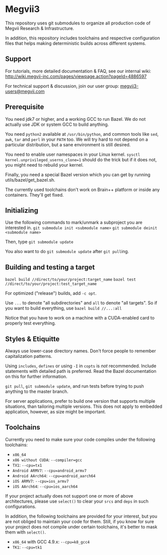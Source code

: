 Megvii3
=======
This repository uses git submodules to organize all production code of Megvii Research & Infrastructure.

In addition, this repository includes toolchains and respective configuration files that helps making deterministic builds across different systems.

Support
-------
For tutorials, more detailed documentation & FAQ, see our internal wiki:
http://wiki.megvii-inc.com/pages/viewpage.action?pageId=4886597

For technical support & discussion, join our user group:
megvii3-users@megvii.com

Prerequisite
------------
You need jdk7 or higher, and a working GCC to run Bazel. We do not actually use JDK or system GCC to build anything.

You need `python2` available at `/usr/bin/python`, and common tools like `sed`, `awk`, `tar` and `perl` in your `PATH` too. We will try hard to not depend on a particular distribution, but a sane environment is still desired.

You need to enable user namespaces in your Linux kernel. `sysctl kernel.unprivileged_userns_clone=1` should do the trick but if it does not, you might need to rebuild your kernel.

Finally, you need a special Bazel version which you can get by running utils/bazel/get_bazel.sh.

The currently used toolchains don't work on Brain++ platform or inside any containers. They'll get fixed.

Initializing
------------
Use the following commands to mark/unmark a subproject you are interested in.
`git submodule init <submodule name>`
`git submodule deinit <submodule name>`

Then, type
`git submodule update`

You also want to do `git submodule update` after `git pull`ing.

Building and testing a target
-----------------------------
`bazel build //direct/to/your/project:target_name`
`bazel test //direct/to/your/project:test_target_name`

For optimized ("release") builds, add `-c opt`.

Use `...` to denote "all subdirectories" and `all` to denote "all targets". So if you want to build everything, use
`bazel build //...:all`

Notice that you have to work on a machine with a CUDA-enabled card to properly test everything.

Styles & Etiquitte
------------------
Always use lower-case directory names. Don't force people to remember capitalization patterns.

Using `includes`, `defines` or using `-I` in `copts` is *not* recommended.
Include statements with detailed path is preferred. Read the Bazel documentation on this for further information.

`git pull`, `git submodule update`, and run tests before trying to push anything to the master branch.

For server applications, prefer to build one version that supports multiple situations, than tailoring multiple versions.
This does not apply to embedded application, however, as size might be important.

Toolchains
----------
Currently you need to make sure your code compiles under the following toolchains:
* `x86_64`
* `x86 without CUDA`: `--compiler=gcc`
* `TX1`: `--cpu=tx1`
* `Android ARMV7`: `--cpu=android_armv7`
* `Android AArch64`: `--cpu=android_aarch64`
* `iOS ARMV7`: `--cpu=ios_armv7`
* `iOS AArch64`: `--cpu=ios_aarch64`

If your project actually does not support one or more of above architectures, please use `select()` to clear your `srcs` and `deps` in such configurations.

In addition, the following toolchains are provided for your interest, but you are not obliged to maintain your code for them. Still, if you know for sure your project does not compile under certain toolchains, it's better to mask them with `select()`.
* `x86_64` with GCC 4.9.x: `--cpu=k8_gcc4`
* `TK1`: `--cpu=tk1`

